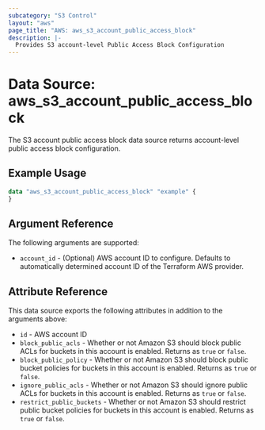 ```yaml
---
subcategory: "S3 Control"
layout: "aws"
page_title: "AWS: aws_s3_account_public_access_block"
description: |-
  Provides S3 account-level Public Access Block Configuration
---
```


# Data Source: aws_s3_account_public_access_block

The S3 account public access block data source returns account-level public access block configuration.

## Example Usage

```terraform
data "aws_s3_account_public_access_block" "example" {
}
```

## Argument Reference

The following arguments are supported:

* `account_id` - (Optional) AWS account ID to configure. Defaults to automatically determined account ID of the Terraform AWS provider.

## Attribute Reference

This data source exports the following attributes in addition to the arguments above:

* `id` - AWS account ID
* `block_public_acls` - Whether or not Amazon S3 should block public ACLs for buckets in this account is enabled. Returns as `true` or `false`.
* `block_public_policy` - Whether or not Amazon S3 should block public bucket policies for buckets in this account is enabled. Returns as `true` or `false`.
* `ignore_public_acls` - Whether or not Amazon S3 should ignore public ACLs for buckets in this account is enabled. Returns as `true` or `false`.
* `restrict_public_buckets` - Whether or not Amazon S3 should restrict public bucket policies for buckets in this account is enabled. Returns as `true` or `false`.
